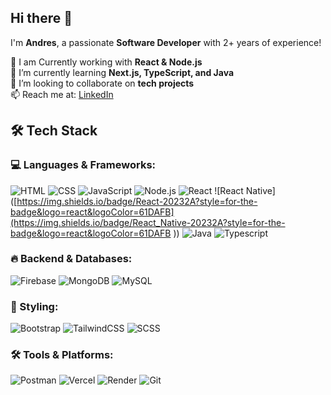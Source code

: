 ## Hi there 👋  
I'm **Andres**, a passionate **Software Developer** with 2+ years of experience!  

🔭 I am Currently working with **React & Node.js**  
🌱 I’m currently learning **Next.js, TypeScript, and Java**  
👯 I’m looking to collaborate on **tech projects**  
📫 Reach me at: [LinkedIn](https://www.linkedin.com/in/andres-castaneda-32630530b/)

## 🛠 Tech Stack

### 💻 Languages & Frameworks:
![HTML](https://img.shields.io/badge/HTML5-E34F26?style=for-the-badge&logo=html5&logoColor=white)
![CSS](https://img.shields.io/badge/CSS3-1572B6?style=for-the-badge&logo=css3&logoColor=white)
![JavaScript](https://img.shields.io/badge/JavaScript-F7DF1E?style=for-the-badge&logo=javascript&logoColor=black)
![Node.js](https://img.shields.io/badge/Node.js-339933?style=for-the-badge&logo=nodedotjs&logoColor=white)
![React](https://img.shields.io/badge/React-20232A?style=for-the-badge&logo=react&logoColor=61DAFB)
![React Native]([https://img.shields.io/badge/React-20232A?style=for-the-badge&logo=react&logoColor=61DAFB](https://img.shields.io/badge/React_Native-20232A?style=for-the-badge&logo=react&logoColor=61DAFB
))
![Java](https://img.shields.io/badge/Java-007396?style=for-the-badge&logo=java&logoColor=white)
![Typescript](https://img.shields.io/badge/Typescript-007396?style=for-the-badge&logo=java&logoColor=white)


### 🔥 Backend & Databases:
![Firebase](https://img.shields.io/badge/Firebase-FFCA28?style=for-the-badge&logo=firebase&logoColor=black)
![MongoDB](https://img.shields.io/badge/MongoDB-47A248?style=for-the-badge&logo=mongodb&logoColor=white)
![MySQL](https://img.shields.io/badge/MySQL-4479A1?style=for-the-badge&logo=mysql&logoColor=white)

### 🎨 Styling:
![Bootstrap](https://img.shields.io/badge/Bootstrap-7952B3?style=for-the-badge&logo=bootstrap&logoColor=white)
![TailwindCSS](https://img.shields.io/badge/Tailwind_CSS-38B2AC?style=for-the-badge&logo=tailwind-css&logoColor=white)
![SCSS](https://img.shields.io/badge/SCSS-CC6699?style=for-the-badge&logo=sass&logoColor=white)

### 🛠 Tools & Platforms:
![Postman](https://img.shields.io/badge/Postman-FF6C37?style=for-the-badge&logo=postman&logoColor=white)
![Vercel](https://img.shields.io/badge/Vercel-000000?style=for-the-badge&logo=vercel&logoColor=white)
![Render](https://img.shields.io/badge/Render-46E3B7?style=for-the-badge&logo=render&logoColor=white)
![Git](https://img.shields.io/badge/Git-F05032?style=for-the-badge&logo=git&logoColor=white)

